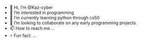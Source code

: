 - 👋 Hi, I’m @Kaz-cyber
- 👀 I’m interested in programming
- 🌱 I’m currently learning python through cs50
- 💞️ I’m looking to collaborate on any early programming projects.
- 📫 How to reach me ...
- ⚡ Fun fact: ...

<!---
Kaz-cyber/Kaz-cyber is a ✨ special ✨ repository because its `README.md` (this file) appears on your GitHub profile.
You can click the Preview link to take a look at your changes.
--->
